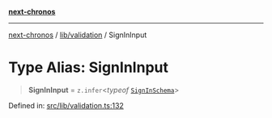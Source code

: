 [**next-chronos**](../../../README.md)

***

[next-chronos](../../../README.md) / [lib/validation](../README.md) / SignInInput

# Type Alias: SignInInput

> **SignInInput** = `z.infer`\<*typeof* [`SignInSchema`](../variables/SignInSchema.md)\>

Defined in: [src/lib/validation.ts:132](https://github.com/Bababum95/next-chronos/blob/41860730c8dd12c16699269e1eee86402c8d1a9f/src/lib/validation.ts#L132)
